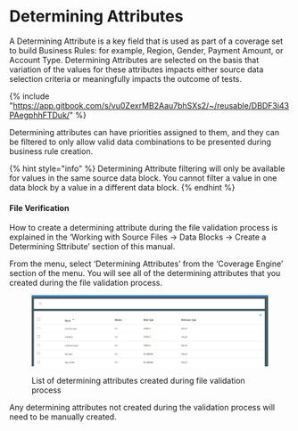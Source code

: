 # Determining Attributes

A Determining Attribute is a key field that is used as part of a coverage set to build Business Rules: for example, Region, Gender, Payment Amount, or Account Type. Determining Attributes are selected on the basis that variation of the values for these attributes impacts either source data selection criteria or meaningfully impacts the outcome of tests.

{% include "https://app.gitbook.com/s/vu0ZexrMB2Aau7bhSXs2/~/reusable/DBDF3i43PAegphhFTDuk/" %}

Determining attributes can have priorities assigned to them, and they can be filtered to only allow valid data combinations to be presented during business rule creation.

{% hint style="info" %}
Determining Attribute filtering will only be available for values in the same source data block.  You cannot filter a value in one data block by a value in a different data block.
{% endhint %}

#### File Verification

How to create a determining attribute during the file validation process is explained in the ‘Working with Source Files -> Data Blocks -> Create a Determining Sttribute’ section of this manual.&#x20;

From the menu, select ‘Determining Attributes’ from the ‘Coverage Engine’ section of the menu.  You will see all of the determining attributes that you created during the file validation process.

<figure><img src="../../../../../.gitbook/assets/image.png" alt=""><figcaption><p>List of determining attributes created during file validation process</p></figcaption></figure>

Any determining attributes not created during the validation process will need to be manually created.
